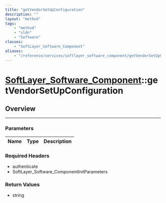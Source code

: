 ```yaml
---
title: "getVendorSetUpConfiguration"
description: ""
layout: "method"
tags:
    - "method"
    - "sldn"
    - "Software"
classes:
    - "SoftLayer_Software_Component"
aliases:
    - "/reference/services/softlayer_software_component/getVendorSetUpConfiguration"
---
```

# [SoftLayer_Software_Component](/reference/services/SoftLayer_Software_Component)::getVendorSetUpConfiguration





## Overview 


-----

### Parameters 
|Name | Type | Description |
| --- | --- | --- |


### Required Headers
* authenticate
* SoftLayer_Software_ComponentInitParameters


### Return Values
* string





